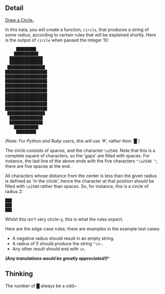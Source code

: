 ## Detail

[Draw a Circle.](https://www.codewars.com/kata/draw-a-circle/train/rust)

In this kata, you will create a function, `circle`, that produces a string of some radius, according to certain rules that will be explained shortly. Here is the output of `circle` when passed the integer 10: 

```rust
     █████████     
    ███████████    
  ███████████████  
  ███████████████  
 █████████████████ 
███████████████████
███████████████████
███████████████████
███████████████████
███████████████████
███████████████████
███████████████████
███████████████████
███████████████████
 █████████████████ 
  ███████████████  
  ███████████████  
    ███████████    
     █████████
```

*(Note: For Python and Ruby users, this will use '#', rather than '█')*

The circle consists of spaces, and the character `\u2588`. Note that this is a complete square of characters, so the 'gaps' are filled with spaces. For instance, the last line of the above ends with the five characters `"\u2588 "`; there are five spaces at the end.

All characters whose distance from the center is less than the given radius is defined as 'in the circle', hence the character at that position should be filled with `\u2588` rather than spaces. So, for instance, this is a circle of radius 2:

```rust
███
███
███
```

Whilst this isn't very circle-y, this is what the rules expect.

Here are the edge-case rules; there are examples in the example test cases:

- A negative radius should result in an empty string.
- A radius of 0 should produce the string `"\n:`.
- Any other result should end with `\n`.

***(Any translations would be greatly appreciated!)****

## Thinking

The number of █ always be a odd~